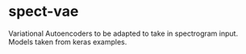 # spect-vae


Variational Autoencoders to be adapted to take in spectrogram input.   
Models taken from keras examples.
